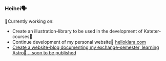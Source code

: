 ### Heihei🗣

🔭Currently working on:
- Create an illustration-library to be used in the development of Kateter-courses📐
- Continue development of my personal website🧃 <a href="https://www.helloklara.com">helloklara.com
- Create a website-blog documenting my exchange-semester, learning Astro🦑  ...soon to be published

<!--
**klarawust/klarawust** is a ✨ _special_ ✨ repository because its `README.md` (this file) appears on your GitHub profile.

Here are some ideas to get you started:

- 🔭 I’m currently working on ...
- 🌱 I’m currently learning ...
- 👯 I’m looking to collaborate on ...
- 🤔 I’m looking for help with ...
- 💬 Ask me about ...
- 📫 How to reach me: ...
- 😄 Pronouns: ...
- ⚡ Fun fact: ...
-->
